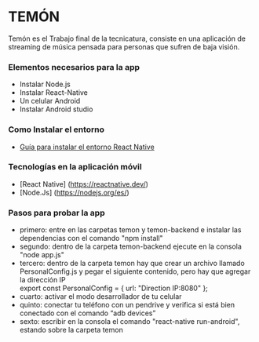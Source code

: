 # TEMÓN
Temón es el Trabajo final de la tecnicatura, consiste en una aplicación de streaming de música pensada para personas que sufren de baja visión.  


### Elementos necesarios para la app
* Instalar Node.js
* Instalar React-Native
* Un celular Android 
* Instalar Android studio


### Como Instalar el entorno
* [Guía para instalar el entorno React Native](https://reactnative.dev/docs/environment-setup)


### Tecnologías en la aplicación móvil
* [React Native] (https://reactnative.dev/) 
* [Node.Js] (https://nodejs.org/es/) 


### Pasos para probar la app
* primero: entre en las carpetas temon y temon-backend e instalar las dependencias con el comando "npm install"
* segundo: dentro de la carpeta temon-backend ejecute en la consola "node app.js"
* tercero: dentro de la carpeta temon hay que crear un archivo llamado PersonalConfig.js y pegar el siguiente contenido, pero hay que agregar la dirección IP    
  export const PersonalConfig = {
    url: "Direction IP:8080"
  };
* cuarto: activar el modo desarrollador de tu celular  
* quinto: conectar tu teléfono con un pendrive y verifica si está bien conectado con el comando “adb devices”
* sexto: escribir en la consola el comando "react-native run-android", estando sobre la carpeta temon

